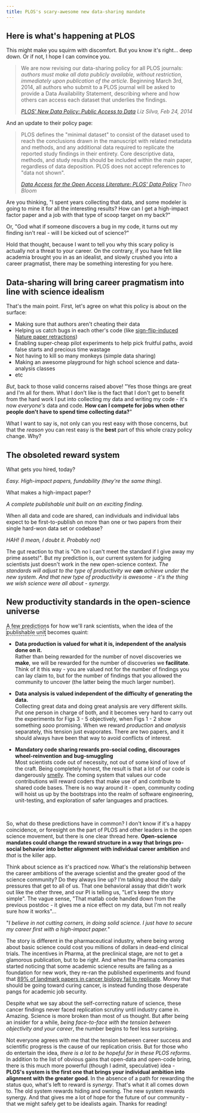 ```yaml
---
title: PLOS's scary-awesome new data-sharing mandate
---
```


## Here is what's happening at PLOS

This might make you squirm with discomfort. But you know it's right... deep down. Or if not, I hope I can convince you.

<blockquote>
  <p>We are now revising our data-sharing policy for all PLOS journals: <em>authors must make all data publicly available, without restriction, immediately upon publication of the article</em>. Beginning March 3rd, 2014, all authors who submit to a PLOS journal will be asked to provide a Data Availability Statement, describing where and how others can access each dataset that underlies the findings.</p>
  <footer>
    <cite>
      <a href="http://blogs.plos.org/everyone/2014/02/24/plos-new-data-policy-public-access-data/">
	PLOS' New Data Policy: Public Access to Data</a> Liz Silva, Feb 24, 2014
    </cite>
  </footer>
</blockquote>

<p>And an update to their policy page:</p>

<blockquote>
  <p>PLOS defines the &quot;minimal dataset&quot; to consist of the dataset used to reach the conclusions drawn in the manuscript with related metadata and methods, and any additional data required to replicate the reported study findings in their entirety. Core descriptive data, methods, and study results should be included within the main paper, regardless of data deposition. PLOS does not accept references to &quot;data not shown&quot;.</p>
  <footer>
    <cite>
      <a href="http://www.plos.org/data-access-for-the-open-access-literature-ploss-data-policy/">Data Access for the Open Access Literature: PLOS' Data Policy</a> 
      Theo Bloom
    </cite>
  </footer>
</blockquote>

Are you thinking, &quot;I spent years collecting that data, and some modeler is going to mine it for all the interesting results? How can I get a high-impact factor paper and a job with that type of scoop target on my back?&quot; 

Or, &quot;God what if someone discovers a bug in my code, it turns out my finding isn't real - will I be kicked out of science?&quot;  

Hold that thought, because I want to tell you why this scary policy is actually not a threat to your career.  On the contrary, if you have felt like academia brought you in as an idealist, and slowly crushed you into a career pragmatist, there may be something interesting for you here.

## Data-sharing will bring career pragmatism into line with science idealism

That's the main point. First, let's agree on what this policy is about on the surface:

 * Making sure that authors aren't cheating their data
 * Helping us catch bugs in each other's code (like [sign-flip-induced Nature paper retractions](http://boscoh.com/protein/a-sign-a-flipped-structure-and-a-scientific-flameout-of-epic-proportions.html))
 * Enabling super-cheap pilot experiments to help pick fruitful paths, avoid false starts and precious time wastage
 * Not having to kill so many monkeys (simple data sharing)
 * Making an awesome playground for high school science and data-analysis classes
 * etc

*But*, back to those valid concerns raised above! &quot;Yes those things are great and I'm all for them. What I don't like is the fact that I don't get to benefit from the hard work I put into collecting my data and writing my code - it's now *everyone's* data and code. <strong>How can I compete for jobs when other people don't have to spend time collecting data?</strong>&quot;

What I want to say is, not only can you rest easy with those concerns, but that the *reason* you can rest easy is the <strong>best</strong> part of this whole crazy policy change. Why?

## The obsoleted reward system

What gets you hired, today? 

*Easy. High-impact papers, fundability (they're the same thing).* 

What makes a high-impact paper? 

*A complete publishable unit built on an exciting finding.* 

When all data and code are shared, can individuals and individual labs expect to be first-to-publish on more than one or two papers from their single hard-won data set or codebase? 

*HAH! (I mean, I doubt it. Probably not)*

The gut reaction to that is &quot;Oh no I can't meet the standard if I give away my prime assets!&quot;. But my prediction is, our current system for judging scientists just doesn't work in the new open-science context. <em>The standards will adjust to the type of productivity we **can** achieve under the new system</em>. *And that new type of productivity is awesome - it's the thing we wish science were all about - synergy.*

## New productivity standards in the open-science universe

A few predictions for how we'll rank scientists, when the idea of the <span style="border:1px;border-color:black;border-style:dashed;">publishable unit</span> becomes quaint:

 * <strong>Data production is valued for what it is, independent of the analysis done on it.</strong> <br/>Rather than being rewarded for the number of novel discoveries we **make**, we will be rewarded for the number of discoveries we **facilitate**. Think of it this way - you are valued not for the number of findings you can lay claim to, but for the number of findings that you allowed the community to uncover (the latter being the much larger number).

 * <strong>Data analysis is valued independent of the difficulty of generating the data.</strong> <br/>Collecting great data and doing great analysis are very different skills. Put one person in charge of both, and it becomes very hard to carry out the experiments for Figs 3 - 5 objectively, when Figs 1 - 2 show something *sooo* promising. When we reward *production* and *analysis* separately, this tension just evaporates. There are two papers, and it should always have been that way to avoid conflicts of interest.

 * <strong>Mandatory code sharing rewards pro-social coding, discourages wheel-reinvention and bug-smuggling</strong> <br/>Most scientists code out of necessity, not out of some kind of love of the craft. Being completely honest, the result is that a lot of our code is dangerously [smelly](http://www.codinghorror.com/blog/2006/05/code-smells.html). The coming system that values our code contributions will reward coders that make use of and contribute to shared code bases. There is no way around it - open, community coding will hoist us up by the bootstraps into the realm of software engineering, unit-testing, and exploration of safer languages and practices.

<br/>

So, what do these predictions have in common? I don't know if it's a happy coincidence, or foresight on the part of PLOS and other leaders in the open science movement, but there is one clear thread here. **Open-science mandates could change the reward structure in a way that brings pro-social behavior into better alignment with individual career ambition** and *that* is the killer app. 

Think about science as it's practiced now. What's the relationship between the career ambitions of the average scientist and the greater good of the science community? Do they always line up? I'm talking about the daily pressures that get to all of us. That one behavioral assay that didn't work out like the other three, and our PI is telling us, &quot;Let's keep the story simple&quot;. The vague sense, &quot;That matlab code handed down from the previous postdoc - it gives me a nice effect on my data, but I'm not really sure how it works&quot;... 

&quot;*I believe in not cutting corners, in doing solid science. I just have to secure my career first with a high-impact paper.*&quot;

The story is different in the pharmaceutical industry, where being wrong about basic science could cost you millions of dollars in dead-end clinical trials. The incentives in Pharma, at the preclinical stage, are not to get a glamorous publication, but to be right. And when the Pharma companies started noticing that some academic science results are failing as a foundation for new work, they re-ran the published experiments and found that [89% of landmark papers in cancer biology fail to replicate](http://www.nature.com/nature/journal/v483/n7391/full/483531a.html). Money that should be going toward curing cancer, is instead funding those desperate pangs for academic job security.

Despite what we say about the self-correcting nature of science, these cancer findings never faced replication scrutiny until industry came in. Amazing. Science is more broken than most of us thought. But after being an insider for a while, *being face-to-face with the tension between objectivity and your career*, the number begins to feel less surprising.

Not everyone agrees with me that the tension between career success and scientific progress is the cause of our replication crisis. But for those who do entertain the idea, *there is a lot to be hopeful for in these PLOS reforms*. In addition to the list of obvious gains that open-data and open-code bring, there is this much more powerful (though I admit, speculative) idea - **PLOS's system is the first one that brings your individual ambition into alignment with the greater good**. In the absence of a path for rewarding the status quo, what's left to reward is *synergy*. That's what it all comes down to. The old system rewards hiding and owning. The new system rewards synergy. And that gives me a lot of hope for the future of our community - that we might safely get to be idealists again. Thanks for reading!
